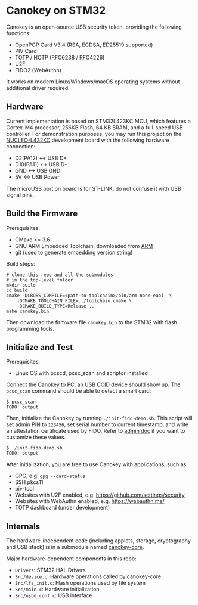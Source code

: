 # Canokey on STM32

Canokey is an open-source USB security token, providing the following functions:

- OpenPGP Card V3.4 (RSA, ECDSA, ED25519 supported)
- PIV Card
- TOTP / HOTP (RFC6238 / RFC4226)
- U2F
- FIDO2 (WebAuthn)

It works on modern Linux/Windows/macOS operating systems without additional driver required.

## Hardware

Current implementation is based on STM32L423KC MCU, which features a Cortex-M4 processor, 256KB Flash, 64 KB SRAM, and a full-speed USB controller. For demonstration purposes, you may run this project on the [NUCLEO-L432KC](https://os.mbed.com/platforms/ST-Nucleo-L432KC/) development board with the following hardware connection:

- D2(PA12) <-> USB D+
- D10(PA11) <-> USB D-
- GND <-> USB GND
- 5V <-> USB Power

The microUSB port on board is for ST-LINK, do not confuse it with USB signal pins.

## Build the Firmware

Prerequisites:

- CMake >= 3.6
- GNU ARM Embedded Toolchain, downloaded from [ARM](https://developer.arm.com/tools-and-software/open-source-software/developer-tools/gnu-toolchain/gnu-rm/downloads)
- git (used to generate embedding version string)

Build steps:

```shell
# clone this repo and all the submodules
# in the top-level folder
mkdir build
cd build
cmake -DCROSS_COMPILE=<path-to-toolchain>/bin/arm-none-eabi- \
    -DCMAKE_TOOLCHAIN_FILE=../toolchain.cmake \
    -DCMAKE_BUILD_TYPE=Release ..
make canokey.bin
```

Then download the firmware file `canokey.bin` to the STM32 with flash programming tools.

## Initialize and Test

Prerequisites:

- Linux OS with pcscd, pcsc_scan and scriptor installed

Connect the Canokey to PC, an USB CCID device should show up. The `pcsc_scan` command should be able to detect a smart card:

```
$ pcsc_scan
TODO: output
```

Then, initialize the Canokey by running `./init-fido-demo.sh`. This script will set admin PIN to `123456`, set serial number to current timestamp, and write an attestation certificate used by FIDO. Refer to [admin doc](https://canokeys.github.io/doc/development/protocols/admin/) if you want to customize these values.

```
$ ./init-fido-demo.sh
TODO: output
```

After initialization, you are free to use Canokey with applications, such as:

- GPG, e.g. `gpg --card-status`
- SSH pkcs11
- piv-tool
- Websites with U2F enabled, e.g. https://github.com/settings/security
- Websites with WebAuthn enabled, e.g. https://webauthn.me/
- TOTP dashboard (under development)

## Internals

The hardware-independent code (including applets, storage, cryptography and USB stack) is in a submodule named [canokey-core](https://github.com/canokeys/canokey-core).

Major hardware-dependent components in this repo:

- `Drivers`: STM32 HAL Drivers
- `Src/device.c`: Hardware operations called by canokey-core
- `Src/lfs_init.c`: Flash operations used by file system
- `Src/main.c`: Hardware initialization
- `Src/usbd_conf.c`: USB interface
